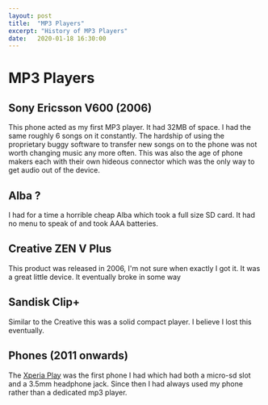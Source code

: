 ```yaml
---
layout: post
title:  "MP3 Players"
excerpt: "History of MP3 Players"
date:   2020-01-18 16:30:00
---
```


# MP3 Players

## Sony Ericsson V600 (2006)

This phone acted as my first MP3 player. It had 32MB of space. I had the same roughly 6 songs on it constantly. The hardship of using the proprietary buggy software to transfer new songs on to the phone was not worth changing music any more often. This was also the age of phone makers each with their own hideous connector which was the only way to get audio out of the device.

## Alba ?

I had for a time a horrible cheap Alba which took a full size SD card. It had no menu to speak of and took AAA batteries.

## Creative ZEN V Plus

This product was released in 2006, I'm not sure when exactly I got it. It was a great little device. It eventually broke in some way

## Sandisk Clip+

Similar to the Creative this was a solid compact player. I believe I lost this eventually.

## Phones  (2011 onwards)

The [Xperia Play](https://rianoc.github.io/2019/03/03/Phones/) was the first phone I had which had both a micro-sd slot and a 3.5mm headphone jack. Since then I had always used my phone rather than a dedicated mp3 player. 






